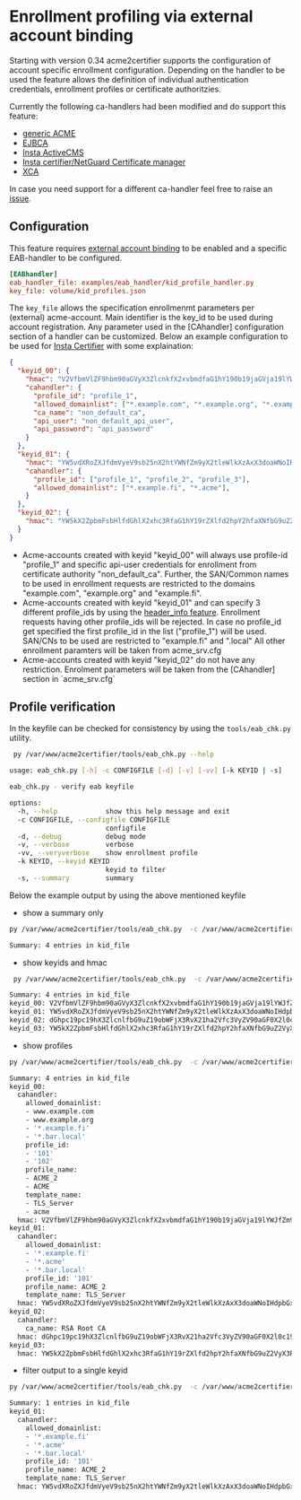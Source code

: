 <!-- markdownlint-disable  MD013 -->
<!-- wiki-title Enrollment profiling via external account binding -->
# Enrollment profiling via external account binding

Starting with  version 0.34 acme2certifier supports the configuration of account specific enrollment configuration. Depending on the handler to be used the feature allows the definition of individual authentication credentials, enrollment profiles or certificate authoritzies.

Currently the following ca-handlers had been modified and do support this feature:

- [generic ACME](acme_ca.md)
- [EJBCA](ejbca.md)
- [Insta ActiveCMS](asa.md)
- [Insta certifier/NetGuard Certificate manager](certifier.md)
- [XCA](xca.md)

In case you need support for a different ca-handler feel free to raise an [issue](https://github.com/grindsa/acme2certifier/issues/new).

## Configuration

This feature requires [external account binding](eab.md) to be enabled and a specific EAB-handler to be configured.

```cfg
[EABhandler]
eab_handler_file: examples/eab_handler/kid_profile_handler.py
key_file: volume/kid_profiles.json
```

The `key_file` allows the specification enrollmenmt parameters per (external) acme-account. Main identifier is the key_id to be used during account registration. Any parameter used in the [CAhandler] configuration section of a handler can be customized. Below an example configuration to be used for [Insta Certifier](certifier.md) with some explaination:

```json
{
  "keyid_00": {
    "hmac": "V2VfbmVlZF9hbm90aGVyX3ZlcnkfX2xvbmdfaG1hY190b19jaGVja19lYWJfZm9yX2tleWlkXzAwX2FzX2xlZ29fZW5mb3JjZXNfYW5faG1hY19sb25nZXJfdGhhbl8yNTZfYml0cw",
    "cahandler": {
      "profile_id": "profile_1",
      "allowed_domainlist": ["*.example.com", "*.example.org", "*.example.fi"],
      "ca_name": "non_default_ca",
      "api_user": "non_default_api_user",
      "api_password": "api_password"
    }
  },
  "keyid_01": {
    "hmac": "YW5vdXRoZXJfdmVyeV9sb25nX2htYWNfZm9yX2tleWlkXzAxX3doaWNoIHdpbGxfYmUgdXNlZF9kdXJpbmcgcmVncmVzc2lvbg",
    "cahandler": {
      "profile_id": ["profile_1", "profile_2", "profile_3"],
      "allowed_domainlist": ["*.example.fi", "*.acme"],
    }
  },
  "keyid_02": {
    "hmac": "YW5kX2ZpbmFsbHlfdGhlX2xhc3RfaG1hY19rZXlfd2hpY2hfaXNfbG9uZ2VyX3RoYW5fMjU2X2JpdHNfYW5kX3Nob3VsZF93b3Jr"
  }
}
```

- Acme-accounts created with keyid "keyid_00" will always use profile-id "profile_1" and specific api-user credentials for enrollment from certificate authority "non_default_ca". Further, the SAN/Common names to be used in enrollment requests are restricted to the domains "example.com", "example.org" and "example.fi".
- Acme-accounts created with keyid "keyid_01" and can specify 3 different profile_ids by using the [header_info feature](header_info.md). Enrollment requests having other profile_ids will be rejected. In case no profile_id get specified the first profile_id in the list ("profile_1") will be used. SAN/CNs to be used are restricted to "example.fi" and ".local" All other enrollment paramters will be taken from acme_srv.cfg
- Acme-accounts created with keyid "keyid_02" do not have any restriction. Enrolment parameters will be taken from the [CAhandler] section in ´acme_srv.cfg`

## Profile verification

In the keyfile can be checked for consistency by using the `tools/eab_chk.py` utility.

```bash
 py /var/www/acme2certifier/tools/eab_chk.py --help
```

```bash
usage: eab_chk.py [-h] -c CONFIGFILE [-d] [-v] [-vv] [-k KEYID | -s]

eab_chk.py - verify eab keyfile

options:
  -h, --help            show this help message and exit
  -c CONFIGFILE, --configfile CONFIGFILE
                        configfile
  -d, --debug           debug mode
  -v, --verbose         verbose
  -vv, --veryverbose    show enrollment profile
  -k KEYID, --keyid KEYID
                        keyid to filter
  -s, --summary         summary
```

Below the example output by using the above mentioned keyfile

- show a summary only

```bash
py /var/www/acme2certifier/tools/eab_chk.py  -c /var/www/acme2certifier/acme_srv/acme_srv.cfg
```

```bash
Summary: 4 entries in kid_file
```

- show keyids and hmac

```bash
 py /var/www/acme2certifier/tools/eab_chk.py  -c /var/www/acme2certifier/acme_srv/acme_srv.cfg -v
```

```bash
Summary: 4 entries in kid_file
keyid_00: V2VfbmVlZF9hbm90aGVyX3ZlcnkfX2xvbmdfaG1hY190b19jaGVja19lYWJfZm9yX2tleWlkXzAwX2FzX2xlZ29fZW5mb3JjZXNfYW5faG1hY19sb25nZXJfdGhhbl8yNTZfYml0cw
keyid_01: YW5vdXRoZXJfdmVyeV9sb25nX2htYWNfZm9yX2tleWlkXzAxX3doaWNoIHdpbGxfYmUgdXNlZF9kdXJpbmcgcmVncmVzc2lvbg
keyid_02: dGhpc19pc19hX3ZlcnlfbG9uZ19obWFjX3RvX21ha2Vfc3VyZV90aGF0X2l0c19tb3JlX3RoYW5fMjU2X2JpdHM
keyid_03: YW5kX2ZpbmFsbHlfdGhlX2xhc3RfaG1hY19rZXlfd2hpY2hfaXNfbG9uZ2VyX3RoYW5fMjU2X2JpdHNfYW5kX3Nob3VsZF93b3Jr
```

- show profiles

```bash
py /var/www/acme2certifier/tools/eab_chk.py  -c /var/www/acme2certifier/acme_srv/acme_srv.cfg -vv
```

```bash
Summary: 4 entries in kid_file
keyid_00:
  cahandler:
    allowed_domainlist:
    - www.example.com
    - www.example.org
    - '*.example.fi'
    - '*.bar.local'
    profile_id:
    - '101'
    - '102'
    profile_name:
    - ACME_2
    - ACME
    template_name:
    - TLS_Server
    - acme
  hmac: V2VfbmVlZF9hbm90aGVyX3ZlcnkfX2xvbmdfaG1hY190b19jaGVja19lYWJfZm9yX2tleWlkXzAwX2FzX2xlZ29fZW5mb3JjZXNfYW5faG1hY19sb25nZXJfdGhhbl8yNTZfYml0cw
keyid_01:
  cahandler:
    allowed_domainlist:
    - '*.example.fi'
    - '*.acme'
    - '*.bar.local'
    profile_id: '101'
    profile_name: ACME_2
    template_name: TLS_Server
  hmac: YW5vdXRoZXJfdmVyeV9sb25nX2htYWNfZm9yX2tleWlkXzAxX3doaWNoIHdpbGxfYmUgdXNlZF9kdXJpbmcgcmVncmVzc2lvbg
keyid_02:
  cahandler:
    ca_name: RSA Root CA
  hmac: dGhpc19pc19hX3ZlcnlfbG9uZ19obWFjX3RvX21ha2Vfc3VyZV90aGF0X2l0c19tb3JlX3RoYW5fMjU2X2JpdHM
keyid_03:
  hmac: YW5kX2ZpbmFsbHlfdGhlX2xhc3RfaG1hY19rZXlfd2hpY2hfaXNfbG9uZ2VyX3RoYW5fMjU2X2JpdHNfYW5kX3Nob3VsZF93b3Jr
```

- filter output to a single keyid

```bash
py /var/www/acme2certifier/tools/eab_chk.py  -c /var/www/acme2certifier/acme_srv/acme_srv.cfg -k keyid_01
```

```bash
Summary: 1 entries in kid_file
keyid_01:
  cahandler:
    allowed_domainlist:
    - '*.example.fi'
    - '*.acme'
    - '*.bar.local'
    profile_id: '101'
    profile_name: ACME_2
    template_name: TLS_Server
  hmac: YW5vdXRoZXJfdmVyeV9sb25nX2htYWNfZm9yX2tleWlkXzAxX3doaWNoIHdpbGxfYmUgdXNlZF9kdXJpbmcgcmVncmVzc2lvbg
```
